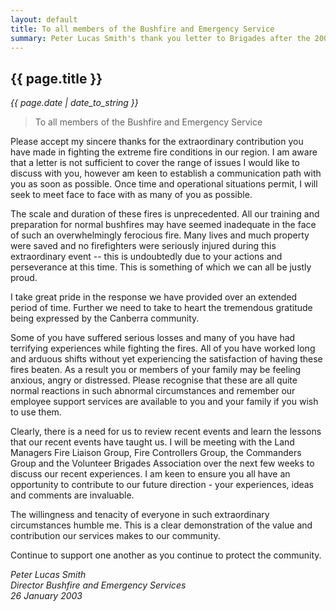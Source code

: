 ```yaml
---
layout: default
title: To all members of the Bushfire and Emergency Service
summary: Peter Lucas Smith's thank you letter to Brigades after the 2003 fires
---
```


## {{ page.title }}

*{{ page.date | date_to_string }}*

>To all members of the Bushfire and Emergency Service

Please accept my sincere thanks for the extraordinary contribution you
have made in fighting the extreme fire conditions in our region. I am
aware that a letter is not sufficient to cover the range of issues I
would like to discuss with you, however am keen to establish a
communication path with you as soon as possible. Once time and
operational situations permit, I will seek to meet face to face with as
many of you as possible.

The scale and duration of these fires is unprecedented. All our
training and preparation for normal bushfires may have seemed
inadequate in the face of such an overwhelmingly ferocious fire. Many
lives and much property were saved and no firefighters were seriously
injured during this extraordinary event -- this is undoubtedly
due to your actions and perseverance at this time. This is something
of which we can all be justly proud.

I take great pride in the response we have provided over an extended
period of time. Further we need to take to heart the tremendous
gratitude being expressed by the Canberra community.

Some of you have suffered serious losses and many of you have had
terrifying experiences while fighting the fires. All of you have
worked long and arduous shifts without yet experiencing the
satisfaction of having these fires beaten. As a result you or members
of your family may be feeling anxious, angry or distressed. Please
recognise that these are all quite normal reactions in such abnormal
circumstances and remember our employee support services are available
to you and your family if you wish to use them.

Clearly, there is a need for us to review recent events and learn the
lessons that our recent events have taught us. I will be meeting with
the Land Managers Fire Liaison Group, Fire Controllers Group, the
Commanders Group and the Volunteer Brigades Association over the next
few weeks to discuss our recent experiences. I am keen to ensure you
all have an opportunity to contribute to our future direction - your
experiences, ideas and comments are invaluable.

The willingness and tenacity of everyone in such extraordinary
circumstances humble me. This is a clear demonstration of the value
and contribution our services makes to our community.

Continue to support one another as you continue to protect the
community.

<i>Peter Lucas Smith<br />
Director Bushfire and Emergency Services<br />
26 January 2003</i>